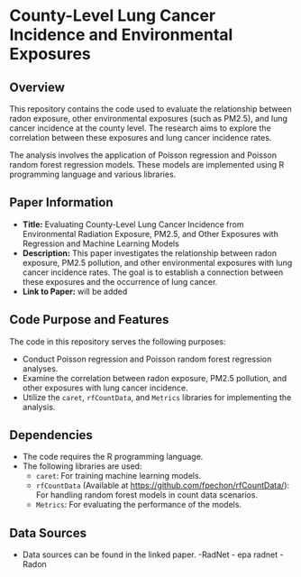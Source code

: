 # County-Level Lung Cancer Incidence and Environmental Exposures

## Overview

This repository contains the code used to evaluate the relationship between radon exposure, other environmental exposures (such as PM2.5), and lung cancer incidence at the county level. The research aims to explore the correlation between these exposures and lung cancer incidence rates.

The analysis involves the application of Poisson regression and Poisson random forest regression models. These models are implemented using R programming language and various libraries.

## Paper Information

- **Title:** Evaluating County-Level Lung Cancer Incidence from Environmental Radiation Exposure, PM2.5, and Other Exposures with Regression and Machine Learning Models
- **Description:** This paper investigates the relationship between radon exposure, PM2.5 pollution, and other environmental exposures with lung cancer incidence rates. The goal is to establish a connection between these exposures and the occurrence of lung cancer.
- **Link to Paper:** will be added

## Code Purpose and Features

The code in this repository serves the following purposes:

- Conduct Poisson regression and Poisson random forest regression analyses.
- Examine the correlation between radon exposure, PM2.5 pollution, and other exposures with lung cancer incidence.
- Utilize the `caret`, `rfCountData`, and `Metrics` libraries for implementing the analysis.

## Dependencies

- The code requires the R programming language.
- The following libraries are used:
  - `caret`: For training machine learning models.
  - `rfCountData` (Available at https://github.com/fpechon/rfCountData/): For handling random forest models in count data scenarios.
  - `Metrics`: For evaluating the performance of the models.

## Data Sources
- Data sources can be found in the linked paper.
  -RadNet - epa radnet
  -Radon
